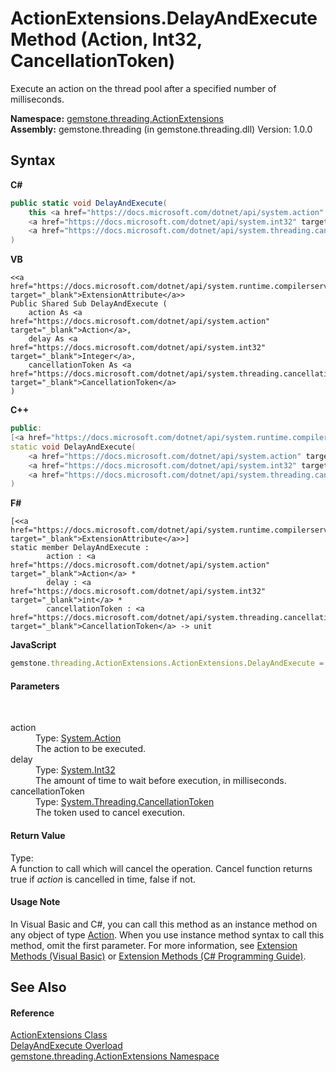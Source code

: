 # ActionExtensions.DelayAndExecute Method (Action, Int32, CancellationToken)
 

Execute an action on the thread pool after a specified number of milliseconds.

**Namespace:**&nbsp;<a href="ff28f407-ec7a-10fd-c9b7-f14d72c9cc63">gemstone.threading.ActionExtensions</a><br />**Assembly:**&nbsp;gemstone.threading (in gemstone.threading.dll) Version: 1.0.0

## Syntax

**C#**<br />
``` C#
public static void DelayAndExecute(
	this <a href="https://docs.microsoft.com/dotnet/api/system.action" target="_blank">Action</a> action,
	<a href="https://docs.microsoft.com/dotnet/api/system.int32" target="_blank">int</a> delay,
	<a href="https://docs.microsoft.com/dotnet/api/system.threading.cancellationtoken" target="_blank">CancellationToken</a> cancellationToken
)
```

**VB**<br />
``` VB
<<a href="https://docs.microsoft.com/dotnet/api/system.runtime.compilerservices.extensionattribute" target="_blank">ExtensionAttribute</a>>
Public Shared Sub DelayAndExecute ( 
	action As <a href="https://docs.microsoft.com/dotnet/api/system.action" target="_blank">Action</a>,
	delay As <a href="https://docs.microsoft.com/dotnet/api/system.int32" target="_blank">Integer</a>,
	cancellationToken As <a href="https://docs.microsoft.com/dotnet/api/system.threading.cancellationtoken" target="_blank">CancellationToken</a>
)
```

**C++**<br />
``` C++
public:
[<a href="https://docs.microsoft.com/dotnet/api/system.runtime.compilerservices.extensionattribute" target="_blank">ExtensionAttribute</a>]
static void DelayAndExecute(
	<a href="https://docs.microsoft.com/dotnet/api/system.action" target="_blank">Action</a>^ action, 
	<a href="https://docs.microsoft.com/dotnet/api/system.int32" target="_blank">int</a> delay, 
	<a href="https://docs.microsoft.com/dotnet/api/system.threading.cancellationtoken" target="_blank">CancellationToken</a> cancellationToken
)
```

**F#**<br />
``` F#
[<<a href="https://docs.microsoft.com/dotnet/api/system.runtime.compilerservices.extensionattribute" target="_blank">ExtensionAttribute</a>>]
static member DelayAndExecute : 
        action : <a href="https://docs.microsoft.com/dotnet/api/system.action" target="_blank">Action</a> * 
        delay : <a href="https://docs.microsoft.com/dotnet/api/system.int32" target="_blank">int</a> * 
        cancellationToken : <a href="https://docs.microsoft.com/dotnet/api/system.threading.cancellationtoken" target="_blank">CancellationToken</a> -> unit 

```

**JavaScript**<br />
``` JavaScript
gemstone.threading.ActionExtensions.ActionExtensions.DelayAndExecute = function(action, delay, cancellationToken);
```


#### Parameters
&nbsp;<dl><dt>action</dt><dd>Type: <a href="https://docs.microsoft.com/dotnet/api/system.action" target="_blank">System.Action</a><br />The action to be executed.</dd><dt>delay</dt><dd>Type: <a href="https://docs.microsoft.com/dotnet/api/system.int32" target="_blank">System.Int32</a><br />The amount of time to wait before execution, in milliseconds.</dd><dt>cancellationToken</dt><dd>Type: <a href="https://docs.microsoft.com/dotnet/api/system.threading.cancellationtoken" target="_blank">System.Threading.CancellationToken</a><br />The token used to cancel execution.</dd></dl>

#### Return Value
Type: <br />A function to call which will cancel the operation. Cancel function returns true if *action* is cancelled in time, false if not.

#### Usage Note
In Visual Basic and C#, you can call this method as an instance method on any object of type <a href="https://docs.microsoft.com/dotnet/api/system.action" target="_blank">Action</a>. When you use instance method syntax to call this method, omit the first parameter. For more information, see <a href="https://docs.microsoft.com/dotnet/visual-basic/programming-guide/language-features/procedures/extension-methods">Extension Methods (Visual Basic)</a> or <a href="https://docs.microsoft.com/dotnet/csharp/programming-guide/classes-and-structs/extension-methods">Extension Methods (C# Programming Guide)</a>.

## See Also


#### Reference
<a href="fb51f667-4239-3201-f8e6-7563c864090e">ActionExtensions Class</a><br /><a href="92744f41-59c2-5c83-b9f7-0c9e3578d1eb">DelayAndExecute Overload</a><br /><a href="ff28f407-ec7a-10fd-c9b7-f14d72c9cc63">gemstone.threading.ActionExtensions Namespace</a><br />